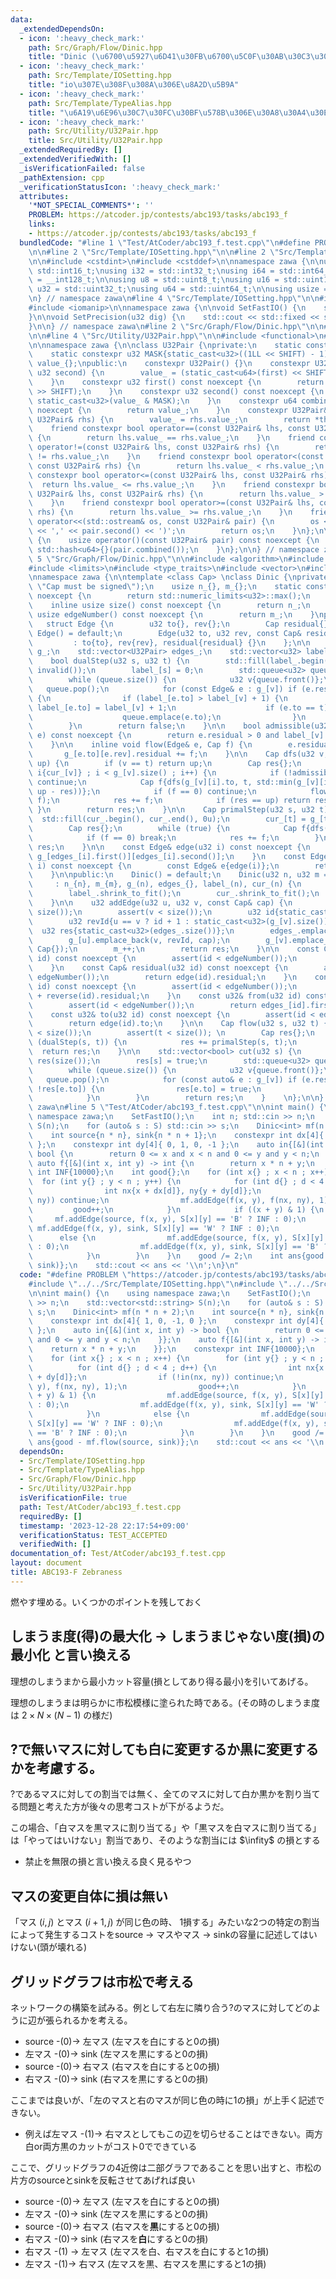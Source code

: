 ```yaml
---
data:
  _extendedDependsOn:
  - icon: ':heavy_check_mark:'
    path: Src/Graph/Flow/Dinic.hpp
    title: "Dinic (\u6700\u5927\u6D41\u30FB\u6700\u5C0F\u30AB\u30C3\u30C8)"
  - icon: ':heavy_check_mark:'
    path: Src/Template/IOSetting.hpp
    title: "io\u307E\u308F\u308A\u306E\u8A2D\u5B9A"
  - icon: ':heavy_check_mark:'
    path: Src/Template/TypeAlias.hpp
    title: "\u6A19\u6E96\u30C7\u30FC\u30BF\u578B\u306E\u30A8\u30A4\u30EA\u30A2\u30B9"
  - icon: ':heavy_check_mark:'
    path: Src/Utility/U32Pair.hpp
    title: Src/Utility/U32Pair.hpp
  _extendedRequiredBy: []
  _extendedVerifiedWith: []
  _isVerificationFailed: false
  _pathExtension: cpp
  _verificationStatusIcon: ':heavy_check_mark:'
  attributes:
    '*NOT_SPECIAL_COMMENTS*': ''
    PROBLEM: https://atcoder.jp/contests/abc193/tasks/abc193_f
    links:
    - https://atcoder.jp/contests/abc193/tasks/abc193_f
  bundledCode: "#line 1 \"Test/AtCoder/abc193_f.test.cpp\"\n#define PROBLEM \"https://atcoder.jp/contests/abc193/tasks/abc193_f\"\
    \n\n#line 2 \"Src/Template/IOSetting.hpp\"\n\n#line 2 \"Src/Template/TypeAlias.hpp\"\
    \n\n#include <cstdint>\n#include <cstddef>\n\nnamespace zawa {\n\nusing i16 =\
    \ std::int16_t;\nusing i32 = std::int32_t;\nusing i64 = std::int64_t;\nusing i128\
    \ = __int128_t;\n\nusing u8 = std::uint8_t;\nusing u16 = std::uint16_t;\nusing\
    \ u32 = std::uint32_t;\nusing u64 = std::uint64_t;\n\nusing usize = std::size_t;\n\
    \n} // namespace zawa\n#line 4 \"Src/Template/IOSetting.hpp\"\n\n#include <iostream>\n\
    #include <iomanip>\n\nnamespace zawa {\n\nvoid SetFastIO() {\n    std::cin.tie(nullptr)->sync_with_stdio(false);\n\
    }\n\nvoid SetPrecision(u32 dig) {\n    std::cout << std::fixed << std::setprecision(dig);\n\
    }\n\n} // namespace zawa\n#line 2 \"Src/Graph/Flow/Dinic.hpp\"\n\n#line 2 \"Src/Utility/U32Pair.hpp\"\
    \n\n#line 4 \"Src/Utility/U32Pair.hpp\"\n\n#include <functional>\n#line 7 \"Src/Utility/U32Pair.hpp\"\
    \n\nnamespace zawa {\n\nclass U32Pair {\nprivate:\n    static constexpr u32 SHIFT{32};\n\
    \    static constexpr u32 MASK{static_cast<u32>((1LL << SHIFT) - 1)};\n    u64\
    \ value_{};\npublic:\n    constexpr U32Pair() {}\n    constexpr U32Pair(u32 first,\
    \ u32 second) {\n        value_ = (static_cast<u64>(first) << SHIFT) | second;\n\
    \    }\n    constexpr u32 first() const noexcept {\n        return static_cast<u32>(value_\
    \ >> SHIFT);\n    }\n    constexpr u32 second() const noexcept {\n        return\
    \ static_cast<u32>(value_ & MASK);\n    }\n    constexpr u64 combined() const\
    \ noexcept {\n        return value_;\n    }\n    constexpr U32Pair& operator=(const\
    \ U32Pair& rhs) {\n        value_ = rhs.value_;\n        return *this;\n    }\n\
    \    friend constexpr bool operator==(const U32Pair& lhs, const U32Pair& rhs)\
    \ {\n        return lhs.value_ == rhs.value_;\n    }\n    friend constexpr bool\
    \ operator!=(const U32Pair& lhs, const U32Pair& rhs) {\n        return lhs.value_\
    \ != rhs.value_;\n    }\n    friend constexpr bool operator<(const U32Pair& lhs,\
    \ const U32Pair& rhs) {\n        return lhs.value_ < rhs.value_;\n    }\n    friend\
    \ constexpr bool operator<=(const U32Pair& lhs, const U32Pair& rhs) {\n      \
    \  return lhs.value_ <= rhs.value_;\n    }\n    friend constexpr bool operator>(const\
    \ U32Pair& lhs, const U32Pair& rhs) {\n        return lhs.value_ > rhs.value_;\n\
    \    }\n    friend constexpr bool operator>=(const U32Pair& lhs, const U32Pair&\
    \ rhs) {\n        return lhs.value_ >= rhs.value_;\n    }\n    friend std::ostream&\
    \ operator<<(std::ostream& os, const U32Pair& pair) {\n        os << '(' << pair.first()\
    \ << ',' << pair.second() << ')';\n        return os;\n    }\n};\n\nstruct U32PairHash\
    \ {\n    usize operator()(const U32Pair& pair) const noexcept {\n        return\
    \ std::hash<u64>{}(pair.combined());\n    }\n};\n\n} // namespace zawa\n#line\
    \ 5 \"Src/Graph/Flow/Dinic.hpp\"\n\n#include <algorithm>\n#include <cassert>\n\
    #include <limits>\n#include <type_traits>\n#include <vector>\n#include <queue>\n\
    \nnamespace zawa {\n\ntemplate <class Cap> \nclass Dinic {\nprivate:\n    static_assert(std::is_signed_v<Cap>,\
    \ \"Cap must be signed\");\n    usize n_{}, m_{};\n    static constexpr u32 invalid()\
    \ noexcept {\n        return std::numeric_limits<u32>::max();\n    }\npublic:\n\
    \    inline usize size() const noexcept {\n        return n_;\n    }\n    inline\
    \ usize edgeNumber() const noexcept {\n        return m_;\n    }\nprivate:\n \
    \   struct Edge {\n        u32 to{}, rev{};\n        Cap residual{};\n       \
    \ Edge() = default;\n        Edge(u32 to, u32 rev, const Cap& residual) \n   \
    \         : to{to}, rev{rev}, residual{residual} {}\n    };\n\n    std::vector<std::vector<Edge>>\
    \ g_;\n    std::vector<U32Pair> edges_;\n    std::vector<u32> label_, cur_;\n\n\
    \    bool dualStep(u32 s, u32 t) {\n        std::fill(label_.begin(), label_.end(),\
    \ invalid());\n        label_[s] = 0;\n        std::queue<u32> queue{ { s } };\n\
    \        while (queue.size()) {\n            u32 v{queue.front()};\n         \
    \   queue.pop();\n            for (const Edge& e : g_[v]) if (e.residual > 0)\
    \ {\n                if (label_[e.to] > label_[v] + 1) {\n                   \
    \ label_[e.to] = label_[v] + 1;\n                    if (e.to == t) return true;\n\
    \                    queue.emplace(e.to);\n                }\n            }\n\
    \        }\n        return false;\n    }\n\n    bool admissible(u32 v, const Edge&\
    \ e) const noexcept {\n        return e.residual > 0 and label_[v] + 1 == label_[e.to];\n\
    \    }\n\n    inline void flow(Edge& e, Cap f) {\n        e.residual -= f;\n \
    \       g_[e.to][e.rev].residual += f;\n    }\n\n    Cap dfs(u32 v, u32 t, Cap\
    \ up) {\n        if (v == t) return up;\n        Cap res{};\n        for (u32&\
    \ i{cur_[v]} ; i < g_[v].size() ; i++) {\n            if (!admissible(v, g_[v][i]))\
    \ continue;\n            Cap f{dfs(g_[v][i].to, t, std::min(g_[v][i].residual,\
    \ up - res))};\n            if (f == 0) continue;\n            flow(g_[v][i],\
    \ f);\n            res += f;\n            if (res == up) return res;\n       \
    \ }\n        return res;\n    }\n\n    Cap primalStep(u32 s, u32 t) {\n      \
    \  std::fill(cur_.begin(), cur_.end(), 0u);\n        cur_[t] = g_[t].size();\n\
    \        Cap res{};\n        while (true) {\n            Cap f{dfs(s, t, std::numeric_limits<Cap>::max())};\n\
    \            if (f == 0) break;\n            res += f;\n        }\n        return\
    \ res;\n    }\n\n    const Edge& edge(u32 i) const noexcept {\n        return\
    \ g_[edges_[i].first()][edges_[i].second()];\n    }\n    const Edge& reverse(u32\
    \ i) const noexcept {\n        const Edge& e{edge(i)};\n        return g_[e.to][e.rev];\n\
    \    }\n\npublic:\n    Dinic() = default;\n    Dinic(u32 n, u32 m = 0u) \n   \
    \     : n_{n}, m_{m}, g_(n), edges_{}, label_(n), cur_(n) {\n        g_.shrink_to_fit();\n\
    \        label_.shrink_to_fit();\n        cur_.shrink_to_fit();\n        edges_.reserve(m);\n\
    \    }\n\n    u32 addEdge(u32 u, u32 v, const Cap& cap) {\n        assert(u <\
    \ size());\n        assert(v < size());\n        u32 id{static_cast<u32>(g_[u].size())};\n\
    \        u32 revId{u == v ? id + 1 : static_cast<u32>(g_[v].size())};\n      \
    \  u32 res{static_cast<u32>(edges_.size())};\n        edges_.emplace_back(u, id);\n\
    \        g_[u].emplace_back(v, revId, cap);\n        g_[v].emplace_back(u, id,\
    \ Cap{});\n        m_++;\n        return res;\n    }\n\n    const Cap& flowed(u32\
    \ id) const noexcept {\n        assert(id < edgeNumber());\n        return reverse(id).residual;\n\
    \    }\n    const Cap& residual(u32 id) const noexcept {\n        assert(id <\
    \ edgeNumber());\n        return edge(id).residual;\n    }\n    const Cap& capacity(u32\
    \ id) const noexcept {\n        assert(id < edgeNumber());\n        return edge(id).residual\
    \ + reverse(id).residual;\n    }\n    const u32& from(u32 id) const noexcept {\n\
    \        assert(id < edgeNumber());\n        return edges_[id].first();\n    }\n\
    \    const u32& to(u32 id) const noexcept {\n        assert(id < edgeNumber());\n\
    \        return edge(id).to;\n    }\n\n    Cap flow(u32 s, u32 t) {\n        assert(s\
    \ < size());\n        assert(t < size()); \n        Cap res{};\n        while\
    \ (dualStep(s, t)) {\n            res += primalStep(s, t);\n        }\n      \
    \  return res;\n    }\n\n    std::vector<bool> cut(u32 s) {\n        std::vector<bool>\
    \ res(size());\n        res[s] = true;\n        std::queue<u32> queue{ { s } };\n\
    \        while (queue.size()) {\n            u32 v{queue.front()};\n         \
    \   queue.pop();\n            for (const auto& e : g_[v]) if (e.residual > 0 and\
    \ !res[e.to]) {\n                res[e.to] = true;\n                queue.emplace(e.to);\n\
    \            }\n        }\n        return res;\n    }    \n};\n\n} // namespace\
    \ zawa\n#line 5 \"Test/AtCoder/abc193_f.test.cpp\"\n\nint main() {\n    using\
    \ namespace zawa;\n    SetFastIO();\n    int n; std::cin >> n;\n    std::vector<std::string>\
    \ S(n);\n    for (auto& s : S) std::cin >> s;\n    Dinic<int> mf(n * n + 2);\n\
    \    int source{n * n}, sink{n * n + 1};\n    constexpr int dx[4]{ 1, 0, -1, 0\
    \ };\n    constexpr int dy[4]{ 0, 1, 0, -1 };\n    auto in{[&](int x, int y) ->\
    \ bool {\n        return 0 <= x and x < n and 0 <= y and y < n;\n    }};\n   \
    \ auto f{[&](int x, int y) -> int {\n        return x * n + y;\n    }};\n    constexpr\
    \ int INF{10000};\n    int good{};\n    for (int x{} ; x < n ; x++) {\n      \
    \  for (int y{} ; y < n ; y++) {\n            for (int d{} ; d < 4 ; d++) {\n\
    \                int nx{x + dx[d]}, ny{y + dy[d]};\n                if (!in(nx,\
    \ ny)) continue;\n                mf.addEdge(f(x, y), f(nx, ny), 1);\n       \
    \         good++;\n            }\n            if ((x + y) & 1) {\n           \
    \     mf.addEdge(source, f(x, y), S[x][y] == 'B' ? INF : 0);\n               \
    \ mf.addEdge(f(x, y), sink, S[x][y] == 'W' ? INF : 0);\n            }\n      \
    \      else {\n                mf.addEdge(source, f(x, y), S[x][y] == 'W' ? INF\
    \ : 0);\n                mf.addEdge(f(x, y), sink, S[x][y] == 'B' ? INF : 0);\n\
    \            }\n        }\n    }\n    good /= 2;\n    int ans{good - mf.flow(source,\
    \ sink)};\n    std::cout << ans << '\\n';\n}\n"
  code: "#define PROBLEM \"https://atcoder.jp/contests/abc193/tasks/abc193_f\"\n\n\
    #include \"../../Src/Template/IOSetting.hpp\"\n#include \"../../Src/Graph/Flow/Dinic.hpp\"\
    \n\nint main() {\n    using namespace zawa;\n    SetFastIO();\n    int n; std::cin\
    \ >> n;\n    std::vector<std::string> S(n);\n    for (auto& s : S) std::cin >>\
    \ s;\n    Dinic<int> mf(n * n + 2);\n    int source{n * n}, sink{n * n + 1};\n\
    \    constexpr int dx[4]{ 1, 0, -1, 0 };\n    constexpr int dy[4]{ 0, 1, 0, -1\
    \ };\n    auto in{[&](int x, int y) -> bool {\n        return 0 <= x and x < n\
    \ and 0 <= y and y < n;\n    }};\n    auto f{[&](int x, int y) -> int {\n    \
    \    return x * n + y;\n    }};\n    constexpr int INF{10000};\n    int good{};\n\
    \    for (int x{} ; x < n ; x++) {\n        for (int y{} ; y < n ; y++) {\n  \
    \          for (int d{} ; d < 4 ; d++) {\n                int nx{x + dx[d]}, ny{y\
    \ + dy[d]};\n                if (!in(nx, ny)) continue;\n                mf.addEdge(f(x,\
    \ y), f(nx, ny), 1);\n                good++;\n            }\n            if ((x\
    \ + y) & 1) {\n                mf.addEdge(source, f(x, y), S[x][y] == 'B' ? INF\
    \ : 0);\n                mf.addEdge(f(x, y), sink, S[x][y] == 'W' ? INF : 0);\n\
    \            }\n            else {\n                mf.addEdge(source, f(x, y),\
    \ S[x][y] == 'W' ? INF : 0);\n                mf.addEdge(f(x, y), sink, S[x][y]\
    \ == 'B' ? INF : 0);\n            }\n        }\n    }\n    good /= 2;\n    int\
    \ ans{good - mf.flow(source, sink)};\n    std::cout << ans << '\\n';\n}\n"
  dependsOn:
  - Src/Template/IOSetting.hpp
  - Src/Template/TypeAlias.hpp
  - Src/Graph/Flow/Dinic.hpp
  - Src/Utility/U32Pair.hpp
  isVerificationFile: true
  path: Test/AtCoder/abc193_f.test.cpp
  requiredBy: []
  timestamp: '2023-12-28 22:17:54+09:00'
  verificationStatus: TEST_ACCEPTED
  verifiedWith: []
documentation_of: Test/AtCoder/abc193_f.test.cpp
layout: document
title: ABC193-F Zebraness
---
```


燃やす埋める。いくつかのポイントを残しておく

## しまうま度(得)の最大化 -> しまうまじゃない度(損)の最小化 と言い換える

理想のしまうまから最小カット容量(損としてあり得る最小)を引いてあげる。

理想のしまうまは明らかに市松模様に塗られた時である。(その時のしまうま度は $2\times N\times (N - 1)$ の様だ)

## ?で無いマスに対しても白に変更するか黒に変更するかを考慮する。

?であるマスに対しての割当では無く、全てのマスに対して白か黒かを割り当てる問題と考えた方が後々の思考コストが下がるようだ。

この場合、「白マスを黒マスに割り当てる」や「黒マスを白マスに割り当てる」は「やってはいけない」割当であり、そのような割当には $\infity$ の損とする
- 禁止を無限の損と言い換える良く見るやつ

## マスの変更自体に損は無い

「マス $(i, j)$ とマス $(i + 1, j)$ が同じ色の時、 1損する」みたいな2つの特定の割当によって発生するコストをsource -> マスやマス -> sinkの容量に記述してはいけない(頭が壊れる)

## グリッドグラフは市松で考える

ネットワークの構築を試みる。例として右左に隣り合う?のマスに対してどのように辺が張られるかを考える。
- source -(0)-> 左マス (左マスを白にすると0の損)
- 左マス -(0)-> sink (左マスを黒にすると0の損)
- source -(0)-> 右マス (右マスを白にすると0の損)
- 右マス -(0)-> sink (右マスを黒にすると0の損)

ここまでは良いが、「左のマスと右のマスが同じ色の時に1の損」が上手く記述できない。
- 例えば左マス -(1)-> 右マスとしてもこの辺を切らせることはできない。両方白or両方黒のカットがコスト0でできている

ここで、グリッドグラフの4近傍は二部グラフであることを思い出すと、市松の片方のsourceとsinkを反転させてあげれば良い
- source -(0)-> 左マス (左マスを白にすると0の損)
- 左マス -(0)-> sink (左マスを黒にすると0の損)
- source -(0)-> 右マス (右マスを**黒**にすると0の損)
- 右マス -(0)-> sink (右マスを**白**にすると0の損)
- 右マス -(1) -> 左マス (左マスを白、右マスを白にすると1の損)
- 左マス -(1)-> 右マス (左マスを黒、右マスを黒にすると1の損)
